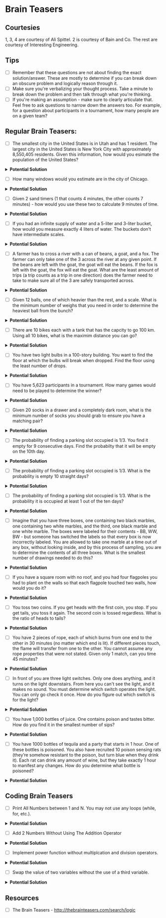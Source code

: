 # Brain Teasers

## Courtesies
1, 3, 4 are courtesy of Ali Spittel. 2 is courtesy of Bain and Co. The rest are courtesy of Interesting Engineering. 

## Tips
- [ ] Remember that these questions are not about finding the exact solution/answer. These are mostly to determine if you can break down an obscure problem and logically reason through it. 
- [ ] Make sure you're verbalizing your thought process. Take a minute to break down the problem and then talk through what you're thinking.
- [ ] If you're making an assumption - make sure to clearly articulate that. Feel free to ask questions to narrow down the answers too. For example, for a question about participants in a tournament, how many people are on a given team?

## Regular Brain Teasers:
- [ ] The smallest city in the United States is in Utah and has 1 resident. The largest city in the United States is New York City with approximately 8,550,405 residents. Given this information, how would you esimate the population of the United States?
<details>
  <summary><strong>Potential Solution</strong></summary> 
The United States has an approximate population of 327 M. You may want to ask about how many major cities there are in the US. How many total cities there are and do some averaging/normal bell curve estimations. Remember this question is more about your process rather than the actual answer. 
</details>

- [ ] How many windows would you estimate are in the city of Chicago. 
<details>
  <summary><strong>Potential Solution</strong></summary> 
First ask how many buildings are in Chicago and try to pin down an average windows per building. This might be made from averaging different samples together. 
</details>

- [ ] Given 2 sand timers (1 that counts 4 minutes, the other counts 7 minutes) - how would you use these two to calculate 9 minutes of time.
<details>
  <summary><strong>Potential Solution</strong></summary> 
Step 1: Start both timers. Step 2: At 4 minutes, timer 1 will be completed, so it should be flipped over. The other timer will have 3 minutes left. Step 3: At 7 minutes, timer 1 will have 1 minute left and the 2nd timer will be completely empty. You should flip over the second timer. Step 4: At 8 minutes, the first timer will be empty again and the second timer will have 6 minutes left. You should flip over the SECOND TIMER to get the final minute. Step 5: Both timers should now be done at 9 minutes. 
</details>

- [ ] If you had an infinite supply of water and a 5-liter and 3-liter bucket, how would you measure exactly 4 liters of water. The buckets don't have intermediate scales. 
<details>
  <summary><strong>Potential Solution</strong></summary> 
Step 1: Fill the 3-liter bucket completely. Step 2: Transfer the contents of the 3-liter bucket to the 5-liter bucket. Step 3: Fill the 3-liter bucket again. Step 4: transfer as much as you can to the 5-liter bucket. At this point there is 1 liter in the 3-liter bucket and the 5-liter bucket is full. Step 5: Empty the 5-liter bucket out completely (do not transfer to the 3-liter.) Step 6: Transfer the 1 liter of water from the 3-liter bucket to the 5-liter bucket. Step 7: Fill up the 3-liter bucket completely. Step 8: Transfer the contents of the 3-liter bucket to the 5-liter bucket. DONE!
</details>

- [ ] A farmer has to cross a river with a can of beans, a goat, and a fox. The farmer can only take one of the 3 across the river at any given point. If the beans are left with the goat, the goat will eat the beans. If the fox is left with the goat, the fox will eat the goat. What are the least amount of trips (a trip counts as a trip in one direction) does the farmer need to take to make sure all of the 3 are safely transported across. 
<details>
  <summary><strong>Potential Solution</strong></summary> 
Trip 1: Take the goat to the other side. Trip 2: The farmer returns to the start. Trip 3: The farmer takes the beans across. Trip 4: The farmer unloads the beans and brings the goat back to the start. Trip 5: The farmer takes the fox across. Trip 6: The farmer returns to the start. Trip 7: The farmer takes the goat back across. DONE!
</details>

- [ ] Given 12 balls, one of which heavier than the rest, and a scale. What is the minimum number of weighs that you need in order to determine the heaviest ball from the bunch?
<details>
  <summary><strong>Potential Solution</strong></summary> 
Weigh 1: Split the balls 6 on one side and 6 on the other side. Note which side is heavier. Weigh 2: With the heavier side, split the balls 3 on one side and 3 on the other side. Note which side is heavier. Weigh 3: Take 2 out of 3 balls from the heavier side from the previous weigh. If the scale is balanced, the unweighed ball is the heaviest ball. If the scale is tipping to one direction that ball is the heaviest. DONE!
</details>

- [ ] There are 10 bikes each with a tank that has the capcity to go 100 km. Using all 10 bikes, what is the maximim distance you can go?
<details>
  <summary><strong>Potential Solution</strong></summary> 
Step 1: Take all of the bikes 50 KM. Step 2: Transfer the rest of the fuel from half of the bikes to the other half. Now you have 5 bikes will full tanks! Step 3: Go forward 40 KM. Transfer the fuel again. Step 4: You should now 3 full bikes left. Go forward 33 KM. Transfer the fuel. You now have 2 full bikes. Step 5: Go forward 50 KM. Transfer the fuel. You have one full bike left. Step 6: Go forward 100 Km. Total: 273 KM. 
</details>

- [ ] You have two light bulbs in a 100-story building. You want to find the floor at which the bulbs will break when dropped. Find the floor using the least number of drops. 
<details>
  <summary><strong>Potential Solution</strong></summary> 
At most 16 (varies depending on which floor). Start up the building in increments of 10 dropping a lightbulb. As soon as it breaks go back to the floor that you last tried where it didn't break. Now just go up each floor 1 by 1 and test it. 
</details>

- [ ] You have 5,623 participants in a tournament. How many games would need to be played to determine the winner?
<details>
  <summary><strong>Potential Solution</strong></summary> 
Ask how many members are on each side. Ask if the tournament is single elimation. The answer if it is single elimnation should be the equal to 1 less than the number of teams in the tournament. Ex: March Madness - 68 teams in the bracket (16 * 4 for each region + 4 play-in teams.) There are 67 games played to determine the winner. 
</details>

- [ ] Given 20 socks in a drawer and a completely dark room, what is the minimum number of socks you should grab to ensure you have a matching pair?
<details>
  <summary><strong>Potential Solution</strong></summary> 
11. If you take 10 socks, there is a chance (albeit small) that the socks produce no match. On the 11th, you're guaranteed a match. 
</details>

- [ ] The probability of finding a parking slot occupied is 1/3. You find it empty for 9 consecutive days. Find the probabilty that it will be empty on the 10th day. 
<details>
  <summary><strong>Potential Solution</strong></summary> 
1/3. Because the parking lot being occupied is an independent event, each individual event that happens has the same probability. 
</details>

- [ ] The probability of finding a parking slot occupied is 1/3. What is the probability is empty 10 straight days?
<details>
  <summary><strong>Potential Solution</strong></summary> 
This is a bernoulli event. Each day there is a 2/3 chance that the parking lot is occupied. Thus the chance that the parking lot is empty each of the 10 days is (1/3)^10. So (1/3)^10 = 0.00001693508.
</details>

- [ ] The probability of finding a parking slot occupied is 1/3. What is the probability it is occupied at least 1 out of the ten days? 
<details>
  <summary><strong>Potential Solution</strong></summary> 
This is a bernoulli event. Each day there is a 2/3 chance that the parking lot is occupied. Thus the chance that it is empty each day is (1/3)^10. However, we want the chance that it is empty at least one of the 10 days. We just found the probability that it is empty all 10 days, so just subtract that from 1 to find the probability. 1 - (1/3)^10 = .99998306491.
</details>

- [ ] Imagine that you have three boxes, one containing two black marbles, one containing two white marbles, and the third, one black marble and one white marble. The boxes were labeled for their contents - BB, WW, BW - but someone has switched the labels so that every box is now incorrectly labeled. You are allowed to take one marble at a time out of any box, without looking inside, and by this process of sampling, you are to determine the contents of all three boxes. What is the smallest number of drawings needed to do this?
<details>
  <summary><strong>Potential Solution</strong></summary> 
1 draw should suffice. Remember that the contents of the box are correct, but the labels are incorrect. Thus, you should draw a marble from the box labeled BW. This is guaranteed to be either the BB or WW box depending on which color you draw. Let's assume it's white. Now you know that one box is WW. Now that you have that, you have 2 unknown boxes (one labeled incorrectly and one without a label), but you know that the box with the label on it is currently incorrect, so you can just move that label to the other box and use the BW label on it. DONE!
</details>

- [ ] If you have a square room with no roof, and you had four flagpoles you had to plant on the walls so that each flagpole touched two walls, how would you do it?
<details>
  <summary><strong>Potential Solution</strong></summary> 
Put each flag in each of the four corners of the room. 
</details>

- [ ] You toss two coins. If you get heads with the first coin, you stop. If you get tails, you toss it again. The second coin is tossed regardless. What is the ratio of heads to tails?
<details>
  <summary><strong>Potential Solution</strong></summary> 
You would expect the odds of heads or tails to be 50/50 for any tossed coin. You would then expect to toss the first coin at least twice. This should, by rights, give you a ratio of 1 to 1. The second coin is continuously tossed and it should also have a ratio of 1 to 1. Hence the ratio of the two must, therefore, also be 1 to 1.
</details>

- [ ] You have 2 pieces of rope, each of which burns from one end to the other in 30 minutes (no matter which end is lit). If different pieces touch, the flame will transfer from one to the other. You cannot assume any rope properties that were not stated. Given only 1 match, can you time 45 minutes?
<details>
  <summary><strong>Potential Solution</strong></summary> 
Put the first rope at the midpoint of the second rope. Burn either end of the ropes and you'll get 45 minutes. 
</details>

- [ ] In front of you are three light switches. Only one does anything, and it turns on the light downstairs. From here you can't see the light, and it makes no sound. You must determine which switch operates the light. You can only go check it once. How do you figure out which switch is for the light?
<details>
  <summary><strong>Potential Solution</strong></summary> 
The trick here is realize that lightbulbs get hot after being in use. So first flick on the 1st switch on and wait 5 minutes. Then flip the 2nd switch on while turning the 1st switch off and wait another 5 minutes. Then flick the 3rd switch on and the 2nd switch off. Go to the basement immediately. If the light is on, the 3rd switch is the answer. If the light is off and COLD then it would be the 1st switch. If the light is off and warm, it was the 2nd switch. 
</details>

- [ ] You have 1,000 bottles of juice. One contains poison and tastes bitter. How do you find it in the smallest number of sips?
<details>
  <summary><strong>Potential Solution</strong></summary> 
Take a small sample from 500 of the bottles and take a sip. If it tastes bitter it's one of those if not it's the other 500. Then take samples from 250 of the 500 that tasted bitter and keep halving until you find the exact bottle. DONE!
</details>

- [ ] You have 1000 bottles of tequila and a party that starts in 1 hour. One of these bottles is poisoned. You also have recruited 10 poison sensing rats (they’re somehow resistant to the poison, but turn blue when they drink it). Each rat can drink any amount of wine, but they take exactly 1 hour to manifest any changes. How do you determine what bottle is poisoned? 
<details>
  <summary><strong>Potential Solution</strong></summary> 
You need to recruit a unique pattern of rats to drink each bottle, so you can trace that pattern back to the correct bottle. In this case, 10 luckily is just enough to use Binary counting to determine the right bottle. As an example, for the first bottle, none of the rats drink it, so if no rats turn blue, it's the poisoned one. For the second bottle have only the first rat drink it. For the third, have only the second rat drink it. For the third have the first and second rat drink it. If you use this and continue down using binary, you could hypothetically test 1024 tequilas. 
</details>

## Coding Brain Teasers

- [ ] Print All Numbers between 1 and N. You may not use any loops (while, for, etc.).
<details>
  <summary><strong>Potential Solution</strong></summary> 
This is a classic recursion example. You have to recursively print numbers. So in this case, you print a number and then pass in the next number to the function until you hit the N value. 
</details>

- [ ] Add 2 Numbers Without Using The Addition Operator
<details>
  <summary><strong>Potential Solution</strong></summary> 
There's lots of ways to do this, here's a few: 1) Use subtraction a + b == a - -b, 2) double iterate: a = 2 b = 2; a-- b++: a = 1, b = 3; a-- b++: a = 0, b = 4.
</details>

- [ ] Implement power function without multiplcation and division operators. 
<details>
  <summary><strong>Potential Solution</strong></summary> 
A lot of ways to do this again. If you want you can just use addition and subtraction as you need to. You can also just use recursion. 
</details>

- [ ] Swap the value of two variables without the use of a third variable.
<details>
  <summary><strong>Potential Solution</strong></summary> 
a = 6 b = 10. b = a + b; a = b - a; b = b - a
</details>

## Resources
- [ ] The Brain Teasers - http://thebrainteasers.com/search/logic

